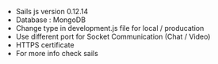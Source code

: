 - Sails js version 0.12.14
- Database : MongoDB
- Change type in development.js file for local / producation
- Use different port for Socket Communication (Chat / Video)
- HTTPS certificate 
- For more info check sails
